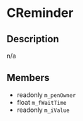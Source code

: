 # CReminder

## Description
n/a

## Members
* readonly `m_penOwner`
* float `m_fWaitTime`
* readonly `m_iValue`

